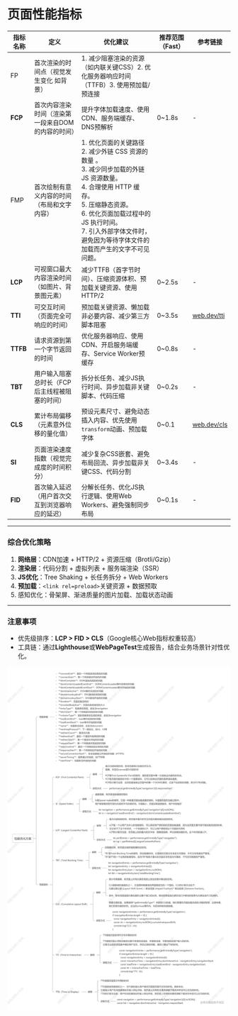 # 页面性能指标

| 指标名称     | 定义                         | 优化建议                                                                                                                                                               | 推荐范围（Fast） | 参考链接                                        |
| -------- | -------------------------- | ------------------------------------------------------------------------------------------------------------------------------------------------------------------ | ---------- | ------------------------------------------- |
| FP       | 首次渲染的时间点（视觉发生变化 如背景）       | 1. 减少阻塞渲染的资源（如内联关键CSS）2. 优化服务器响应时间（TTFB）3. 使用预加载/预连接                                                                                                               |            |                                             |
| **FCP**  | 首次内容渲染时间（渲染第一段来自DOM的内容的时间） | 提升字体加载速度、使用CDN、服务端缓存、DNS预解析                                                                                                                                        | 0~1.8s     | -                                           |
| FMP      | 首次绘制有意义内容的时间（布局和文字内容）      | 1. 优化页面的关键路径<br>2. 减少外链 CSS 资源的数量 。<br>3. 减少同步加载的外链 JS 资源数量。<br>4. 合理使用 HTTP 缓存。<br>5. 压缩静态资源。<br>6. 优化页面加载过程中的 JS 执行时间。<br>7. 引入外部字体文件时，避免因为等待字体文件的加载而产生的文字不可见问题。 |            |                                             |
| **LCP**  | 可视窗口最大内容渲染时间（如图片、背景图元素）    | 减少TTFB（首字节时间）、压缩资源体积、预加载关键资源、使用HTTP/2                                                                                                                              | 0~2.5s     | -                                           |
| **TTI**  | 可交互时间（页面完全可响应的时间）          | 预加载关键资源、懒加载非必要内容、减少第三方脚本阻塞                                                                                                                                         | 0~3.5s     | [web.dev/tti](https://web.dev/articles/tti) |
| **TTFB** | 请求资源到第一个字节返回的时间            | 优化服务器响应、使用CDN、开启服务端缓存、Service Worker预缓存                                                                                                                            | 0~0.8s     | -                                           |
| **TBT**  | 用户输入阻塞总时长（FCP后主线程被阻塞的时间）   | 拆分长任务、减少JS执行时间、异步加载非关键脚本、代码压缩                                                                                                                                      | 0~0.2s     | -                                           |
| **CLS**  | 累计布局偏移（元素意外位移的量化值）         | 预设元素尺寸、避免动态插入内容、优先使用`transform`动画、预加载字体                                                                                                                            | 0~0.1      | [web.dev/cls](https://web.dev/articles/cls) |
| **SI**   | 页面渲染速度指数（视觉完成度的时间积分）       | 减少复杂CSS嵌套、避免布局回流、异步加载非关键CSS、代码分割                                                                                                                                   | 0~3.4s     | -                                           |
| **FID**  | 首次输入延迟（用户首次交互到浏览器响应的延迟）    | 分解长任务、优化JS执行逻辑、使用Web Workers、避免强制同步布局                                                                                                                              | 0~0.1s     | -                                           |

---

### **综合优化策略**
1. **网络层**：CDN加速 + HTTP/2 + 资源压缩（Brotli/Gzip）  
2. **渲染层**：代码分割 + 虚拟列表 + 服务端渲染（SSR）  
3. **JS优化**：Tree Shaking + 长任务拆分 + Web Workers  
4. **预加载**：`<link rel=preload>`关键资源 + 数据预取  
5. 感知优化：骨架屏、渐进质量的图片加载、加载状态动画

---

### **注意事项**
- 优先级排序：**LCP > FID > CLS**（Google核心Web指标权重较高）  
- 工具链：通过**Lighthouse**或**WebPageTest**生成报告，结合业务场景针对性优化。

![|1101](../assets/Pasted%20image%2020240630172348.png)

